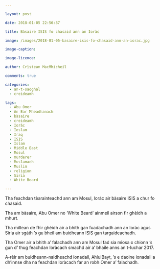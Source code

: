 ```yaml
---

layout: post

date: 2018-01-05 22:56:37

title: Bàsaire ISIS fo chasaid ann an Ioràc

image: /images/2018-01-05-basaire-isis-fo-chasaid-ann-an-iorac.jpg

image-caption:

image-licence:

author: Crìstean MacMhìcheil

comments: true

categories:
  - an-t-saoghal
  - creideamh

tags:
  - Abu Omer
  - An Ear Mheadhanach
  - bàsaire
  - creideamh
  - Ioràc
  - Ioslam
  - Iraq
  - ISIS
  - Islam
  - Middle East
  - Mosul
  - murderer
  - Muslamach
  - Muslim
  - religion
  - Siria
  - White Beard

---
```


Tha feachdan tèarainteachd ann am Mosul, Ioràc air bàsaire ISIS a chur fo chasaid.

<!--more-->

Tha am bàsaire, Abu Omer no ‘White Beard’ ainmeil airson fìr ghèidh a mhurt.

Tha mìltean de fhìr ghèidh air a bhith gan fuadachadh ann an Ioràc agus Siria air sgàth ’s gu bheil am buidheann ISIS gan targaideachadh.

Tha Omer air a bhith a’ falachadh ann am Mosul fad sia mìosa o chionn ’s gun d’ thug feachdan Ioràcach smachd air a’ bhaile anns an t-Iuchar 2017.

A-rèir am buidheann-naidheachd ionadail, AhlulBayt, ’s e daoine ionadail a dh’innse dha na feachdan Ioràcach far an robh Omer a’ falachadh.
